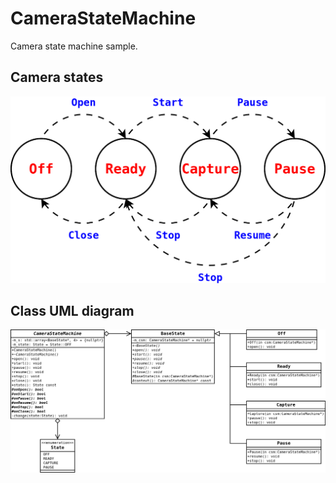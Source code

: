 # CameraStateMachine
Camera state machine sample.

## Camera states
![CameraStates](other/CameraStates.png)

## Class UML diagram
![ClassDiagram](other/ClassDiagram.png)
